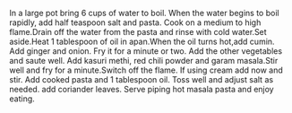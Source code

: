 In a large pot bring 6 cups of water to boil. When the water begins to boil rapidly, add half teaspoon salt and pasta. Cook on a medium to high flame.Drain off the water from the pasta and rinse with cold water.Set aside.Heat 1 tablespoon of oil in apan.When the oil turns hot,add cumin. Add ginger and onion. Fry it for a minute or two. Add the other vegetables and saute well. Add kasuri methi, red chili powder and garam masala.Stir well and fry for a minute.Switch off the flame. If using cream add now and stir. Add cooked pasta and 1 tablespoon oil. Toss well and adjust salt as needed. add coriander leaves. Serve piping hot masala pasta and enjoy eating. 